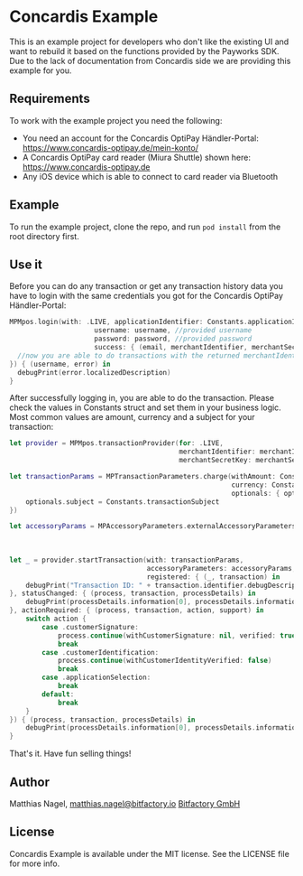 # Concardis Example

This is an example project for developers who don't like the existing UI and want to rebuild it based on the functions provided by the Payworks SDK. Due to the lack of documentation from Concardis side we are providing this example for you.

## Requirements

To work with the example project you need the following:
* You need an account for the Concardis OptiPay Händler-Portal: https://www.concardis-optipay.de/mein-konto/
* A Concardis OptiPay card reader (Miura Shuttle) shown here: https://www.concardis-optipay.de
* Any iOS device which is able to connect to card reader via Bluetooth

## Example

To run the example project, clone the repo, and run `pod install` from the root directory first.

## Use it

Before you can do any transaction or get any transaction history data you have to login with the same credentials you got for the Concardis OptiPay Händler-Portal:
```swift
MPMpos.login(with: .LIVE, applicationIdentifier: Constants.applicationIdentifier, //default identifier: "concardis.terminal"
                     username: username, //provided username
                     password: password, //provided password
                     success: { (email, merchantIdentifier, merchantSecretKey) in
  //now you are able to do transactions with the returned merchantIdentifier and merchantSecret
}) { (username, error) in
  debugPrint(error.localizedDescription)
}
```

After successfully logging in, you are able to do the transaction. Please check the values in Constants struct and set them in your business logic. Most common values are amount, currency and a subject for your transaction:
```swift
let provider = MPMpos.transactionProvider(for: .LIVE,
                                          merchantIdentifier: merchantIdentifier,
                                          merchantSecretKey: merchantSecretKey)

let transactionParams = MPTransactionParameters.charge(withAmount: Constants.transactionAmount,
                                                       currency: Constants.transactionCurrency,
                                                       optionals: { optionals in
    optionals.subject = Constants.transactionSubject
})

let accessoryParams = MPAccessoryParameters.externalAccessoryParameters(with: .miuraMPI,
                                                                        protocol: Constants.accessoryProtocol,
                                                                        optionals: nil)
        
let _ = provider.startTransaction(with: transactionParams,
                                  accessoryParameters: accessoryParams,
                                  registered: { (_, transaction) in
    debugPrint("Transaction ID: " + transaction.identifier.debugDescription)
}, statusChanged: { (process, transaction, processDetails) in
    debugPrint(processDetails.information[0], processDetails.information[1])
}, actionRequired: { (process, transaction, action, support) in
    switch action {
        case .customerSignature:
            process.continue(withCustomerSignature: nil, verified: true)
            break
        case .customerIdentification:
            process.continue(withCustomerIdentityVerified: false)
            break
        case .applicationSelection:
            break
        default:
            break
    }
}) { (process, transaction, processDetails) in
    debugPrint(processDetails.information[0], processDetails.information[1])
}
```

That's it. Have fun selling things!

## Author

Matthias Nagel, matthias.nagel@bitfactory.io
[Bitfactory GmbH](https://www.bitfactory.io)

## License

Concardis Example is available under the MIT license. See the LICENSE file for more info.
